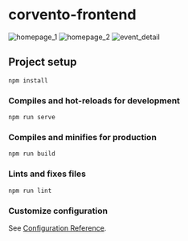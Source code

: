 # corvento-frontend

![homepage_1](https://prnt.sc/sxiedj)
![homepage_2](https://prnt.sc/sxif6z)
![event_detail](https://prnt.sc/sxigsq)

## Project setup

```
npm install
```

### Compiles and hot-reloads for development

```
npm run serve
```

### Compiles and minifies for production

```
npm run build
```

### Lints and fixes files

```
npm run lint
```

### Customize configuration

See [Configuration Reference](https://cli.vuejs.org/config/).
